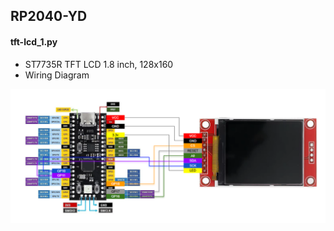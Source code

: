 ## RP2040-YD


#### tft-lcd_1.py 

- ST7735R TFT LCD 1.8 inch, 128x160
- Wiring Diagram

![Wiring diagram](https://github.com/altarizer/CIRCUITPY/blob/main/rp2040-YD/wiring-diagrams/tft-lcd_1.py.png?raw=true)


